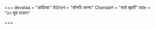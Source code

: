 +++
devataa = "आदित्याः"
RShiH = "सोभरिः काण्वः"
ChandaH = "सतो बृहती"
title = "३५ यूयं राजानः"

+++
